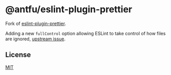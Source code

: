 # @antfu/eslint-plugin-prettier

Fork of [eslint-plugin-prettier](https://github.com/prettier/eslint-plugin-prettier).

Adding a new `fullControl` option allowing ESLint to take control of how files are ignored, [upstream issue](https://github.com/prettier/eslint-plugin-prettier/issues/612).

## License

[MIT](http://opensource.org/licenses/MIT)
